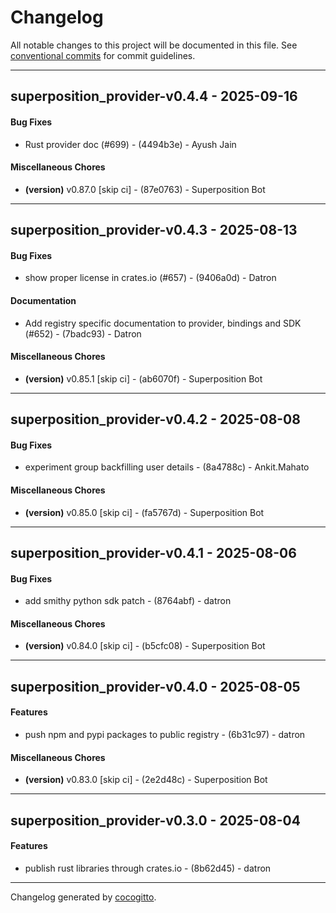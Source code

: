 # Changelog
All notable changes to this project will be documented in this file. See [conventional commits](https://www.conventionalcommits.org/) for commit guidelines.

- - -
## superposition_provider-v0.4.4 - 2025-09-16
#### Bug Fixes
- Rust provider doc (#699) - (4494b3e) - Ayush Jain
#### Miscellaneous Chores
- **(version)** v0.87.0 [skip ci] - (87e0763) - Superposition Bot

- - -

## superposition_provider-v0.4.3 - 2025-08-13
#### Bug Fixes
- show proper license in crates.io (#657) - (9406a0d) - Datron
#### Documentation
- Add registry specific documentation to provider, bindings and SDK (#652) - (7badc93) - Datron
#### Miscellaneous Chores
- **(version)** v0.85.1 [skip ci] - (ab6070f) - Superposition Bot

- - -

## superposition_provider-v0.4.2 - 2025-08-08
#### Bug Fixes
- experiment group backfilling user details - (8a4788c) - Ankit.Mahato
#### Miscellaneous Chores
- **(version)** v0.85.0 [skip ci] - (fa5767d) - Superposition Bot

- - -

## superposition_provider-v0.4.1 - 2025-08-06
#### Bug Fixes
- add smithy python sdk patch - (8764abf) - datron
#### Miscellaneous Chores
- **(version)** v0.84.0 [skip ci] - (b5cfc08) - Superposition Bot

- - -

## superposition_provider-v0.4.0 - 2025-08-05
#### Features
- push npm and pypi packages to public registry - (6b31c97) - datron
#### Miscellaneous Chores
- **(version)** v0.83.0 [skip ci] - (2e2d48c) - Superposition Bot

- - -

## superposition_provider-v0.3.0 - 2025-08-04
#### Features
- publish rust libraries through crates.io - (8b62d45) - datron

- - -

Changelog generated by [cocogitto](https://github.com/cocogitto/cocogitto).
